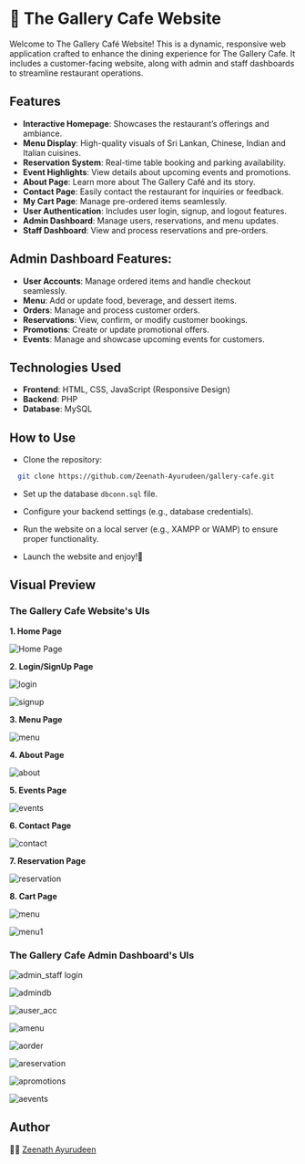 
# 🍴 The Gallery Cafe Website
Welcome to The Gallery Café Website! This is a dynamic, responsive web application crafted to enhance the dining experience for The Gallery Cafe. It includes a customer-facing website, along with admin and staff dashboards to streamline restaurant operations.






## Features
- **Interactive Homepage**: Showcases the restaurant’s offerings and ambiance.  
- **Menu Display**: High-quality visuals of Sri Lankan, Chinese, Indian and Italian cuisines.  
- **Reservation System**: Real-time table booking and parking availability.  
- **Event Highlights**: View details about upcoming events and promotions.  
- **About Page**: Learn more about The Gallery Café and its story.  
- **Contact Page**: Easily contact the restaurant for inquiries or feedback.  
- **My Cart Page**: Manage pre-ordered items seamlessly.  
- **User Authentication**: Includes user login, signup, and logout features.  
- **Admin Dashboard**: Manage users, reservations, and menu updates.  
- **Staff Dashboard**: View and process reservations and pre-orders.  

## Admin Dashboard Features:
- **User Accounts**: Manage ordered items and handle checkout seamlessly. 
- **Menu**: Add or update food, beverage, and dessert items.
- **Orders**: Manage and process customer orders.
- **Reservations**: View, confirm, or modify customer bookings.
- **Promotions**: Create or update promotional offers.
- **Events**: Manage and showcase upcoming events for customers.
## Technologies Used

- **Frontend**: HTML, CSS, JavaScript (Responsive Design)
- **Backend**: PHP
- **Database**: MySQL
## How to Use

- Clone the repository:

```bash
  git clone https://github.com/Zeenath-Ayurudeen/gallery-cafe.git
```
- Set up the database  ```dbconn.sql``` file.

- Configure your backend settings (e.g., database credentials).

- Run the website on a local server (e.g., XAMPP or WAMP) to ensure proper functionality.

- Launch the website and enjoy!🤩


## Visual Preview

### The Gallery Cafe Website's UIs

**1. Home Page**

![Home Page](https://github.com/user-attachments/assets/3121f42f-0daa-4aab-b0e1-30635c56795e)


**2. Login/SignUp Page**

![login](https://github.com/user-attachments/assets/b867d51a-2730-4720-961b-d03a9243a23c)

![signup](https://github.com/user-attachments/assets/2e3c91e7-1609-48e7-917d-09b52efc0fd7)


**3. Menu Page**

![menu](https://github.com/user-attachments/assets/ef5768d1-eed4-4fd2-a9d7-3d7cb2cac4ec)


**4. About Page**

![about](https://github.com/user-attachments/assets/2b415f23-520a-4523-a3b4-bc8d1167f6d9)


**5. Events Page**

![events](https://github.com/user-attachments/assets/5a5fe333-8d66-4a60-9df3-405ae9e244ce)


**6. Contact Page**

![contact](https://github.com/user-attachments/assets/8e9b79b8-e056-47c1-816a-0d67a1180a7c)


**7. Reservation Page**

![reservation](https://github.com/user-attachments/assets/a4954a51-b33c-4acb-ab43-1aa0f3e9b0bd)


**8. Cart Page**

![menu](https://github.com/user-attachments/assets/985bea21-d2e7-4edb-9df7-c00a050c6821)

![menu1](https://github.com/user-attachments/assets/a3ac9875-ad48-4f3e-bba2-fca7e9bf90ff)


### The Gallery Cafe Admin Dashboard's UIs

![admin_staff login](https://github.com/user-attachments/assets/a858b04d-8a8a-42c9-a4e9-3e645ed3833f)


![admindb](https://github.com/user-attachments/assets/44e371f7-9c18-454c-9a7b-f7009358afa6)


![auser_acc](https://github.com/user-attachments/assets/234fbd32-35f5-423b-8eae-7cfadb5e57f9)


![amenu](https://github.com/user-attachments/assets/77fff61e-1d8c-46dc-8149-90079e0d0976)


![aorder](https://github.com/user-attachments/assets/2794d3c8-e0f9-42a4-9485-d342321f86b3)


![areservation](https://github.com/user-attachments/assets/9b5a90bf-0035-4717-9a7b-990b483adc55)


![apromotions](https://github.com/user-attachments/assets/3f4745dc-bac6-4b51-871c-6efe93cb7172)


![aevents](https://github.com/user-attachments/assets/c6648c2d-031f-453e-bf51-56611e8c0981)






## Author

👩‍💻 [Zeenath Ayurudeen](https://github.com/Zeenath-Ayurudeen)


